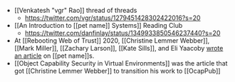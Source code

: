 - [[Venkatesh "vgr" Rao]] thread of threads
    - https://twitter.com/vgr/status/1279451428302422016?s=20
- [[An Introduction to [[pet name]] Systems]] Reading Club
    - https://twitter.com/danfinlay/status/1349933850546237440?s=20
- At [[Rebooting Web of Trust]] 2020, [[Christine Lemmer Webber]], [[Mark Miller]], [[Zachary Larson]], [[Kate Sills]], and Eli Yaacoby [wrote an article](https://github.com/cwebber/rebooting-the-web-of-trust-spring2018/blob/petnames/draft-documents/petnames.md) on [[pet name]]s.
- [[Object Capability Security in Virtual Environments]] was the article that got [[Christine Lemmer Webber]] to transition his work to [[OcapPub]]
